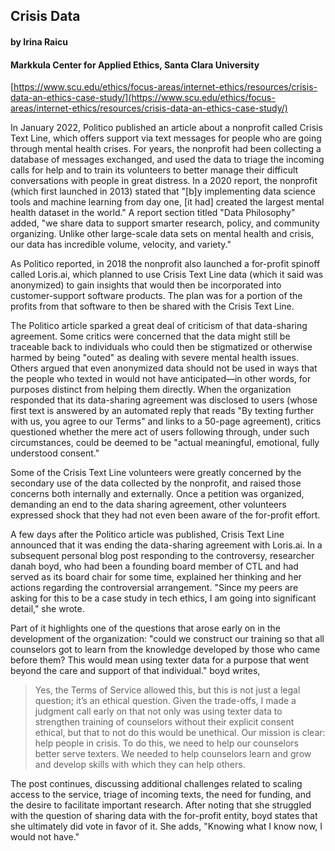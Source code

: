 ## Crisis Data
#### by Irina Raicu
#### Markkula Center for Applied Ethics, Santa Clara University
[https://www.scu.edu/ethics/focus-areas/internet-ethics/resources/crisis-data-an-ethics-case-study/](https://www.scu.edu/ethics/focus-areas/internet-ethics/resources/crisis-data-an-ethics-case-study/)

In January 2022, Politico published an article about a nonprofit called Crisis Text Line, which offers support via text messages for people who are going through mental health crises. For years, the nonprofit had been collecting a database of messages exchanged, and used the data to triage the incoming calls for help and to train its volunteers to better manage their difficult conversations with people in great distress. In a 2020 report, the nonprofit (which first launched in 2013) stated that "[b]y implementing data science tools and machine learning from day one, [it had] created the largest mental health dataset in the world." A report section titled "Data Philosophy" added, "we share data to support smarter research, policy, and community organizing. Unlike other large-scale data sets on mental health and crisis, our data has incredible volume, velocity, and variety."

As Politico reported, in 2018 the nonprofit also launched a for-profit spinoff called Loris.ai, which planned to use Crisis Text Line data (which it said was anonymized) to gain insights that would then be incorporated into customer-support software products. The plan was for a portion of the profits from that software to then be shared with the Crisis Text Line.

The Politico article sparked a great deal of criticism of that data-sharing agreement. Some critics were concerned that the data might still be traceable back to individuals who could then be stigmatized or otherwise harmed by being "outed" as dealing with severe mental health issues. Others argued that even anonymized data should not be used in ways that the people who texted in would not have anticipated—in other words, for purposes distinct from helping them directly. When the organization responded that its data-sharing agreement was disclosed to users (whose first text is answered by an automated reply that reads "By texting further with us, you agree to our Terms" and links to a 50-page agreement), critics questioned whether the mere act of users following through, under such circumstances, could be deemed to be "actual meaningful, emotional, fully understood consent."

Some of the Crisis Text Line volunteers were greatly concerned by the secondary use of the data collected by the nonprofit, and raised those concerns both internally and externally. Once a petition was organized, demanding an end to the data sharing agreement, other volunteers expressed shock that they had not even been aware of the for-profit effort.

A few days after the Politico article was published, Crisis Text Line announced that it was ending the data-sharing agreement with Loris.ai. In a subsequent personal blog post responding to the controversy, researcher danah boyd, who had been a founding board member of CTL and had served as its board chair for some time, explained her thinking and her actions regarding the controversial arrangement. "Since my peers are asking for this to be a case study in tech ethics, I am going into significant detail," she wrote. 

Part of it highlights one of the questions that arose early on in the development of the organization: "could we construct our training so that all counselors got to learn from the knowledge developed by those who came before them? This would mean using texter data for a purpose that went beyond the care and support of that individual." boyd writes,

> Yes, the Terms of Service allowed this, but this is not just a legal question; it’s an ethical question. Given the trade-offs, I made a judgment call early on that not only was using texter data to strengthen training of counselors without their explicit consent ethical, but that to not do this would be unethical. Our mission is clear: help people in crisis. To do this, we need to help our counselors better serve texters. We needed to help counselors learn and grow and develop skills with which they can help others.

The post continues, discussing additional challenges related to scaling access to the service, triage of incoming texts, the need for funding, and the desire to facilitate important research. After noting that she struggled with the question of sharing data with the for-profit entity, boyd states that she ultimately did vote in favor of it. She adds, "Knowing what I know now, I would not have."